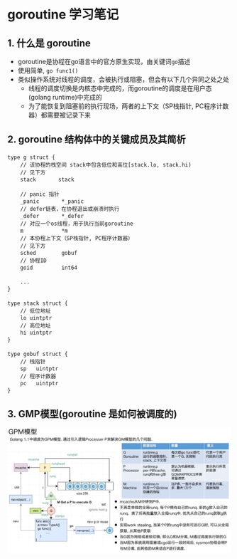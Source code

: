 # goroutine 学习笔记

## 1. 什么是 goroutine
* goroutine是协程在go语言中的官方原生实现，由关键词`go`描述
* 使用简单, `go func1()`
* 类似操作系统对线程的调度，会被执行或阻塞，但会有以下几个异同之处之处
  * 线程的调度切换是内核态中完成的，而goroutine的调度是在用户态(golang runtime)中完成的
  * 为了能恢复到阻塞前的执行现场，两者的上下文（SP栈指针, PC程序计数器）都需要被记录下来

## 2. goroutine 结构体中的关键成员及其简析
```
type g struct {
	// 该协程的栈空间 stack中包含低位和高位[stack.lo, stack.hi)
    // 见下方
	stack       stack

    // panic 指针
	_panic       *_panic 
    // defer链表，在协程退出或崩溃时执行
	_defer       *_defer 
    // 对应一个os线程，用于执行当前goroutine
	m            *m      
    // 本协程上下文（SP栈指针, PC程序计数器）
    // 见下方
	sched        gobuf
	// 协程ID
	goid         int64

    ...
}

type stack struct {
    // 低位地址
	lo uintptr
    // 高位地址
	hi uintptr
}

type gobuf struct {
    // 栈指针
	sp   uintptr
    // 程序计数器
	pc   uintptr
}
```

## 3. GMP模型(goroutine 是如何被调度的)
![GMP模型](./img/GMP-model.jpeg)
